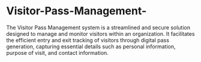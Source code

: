 # Visitor-Pass-Management-
The Visitor Pass Management system is a streamlined and secure solution designed to manage and monitor visitors within an organization. It facilitates the efficient entry and exit tracking of visitors through digital pass generation, capturing essential details such as personal information, purpose of visit, and contact information. 
